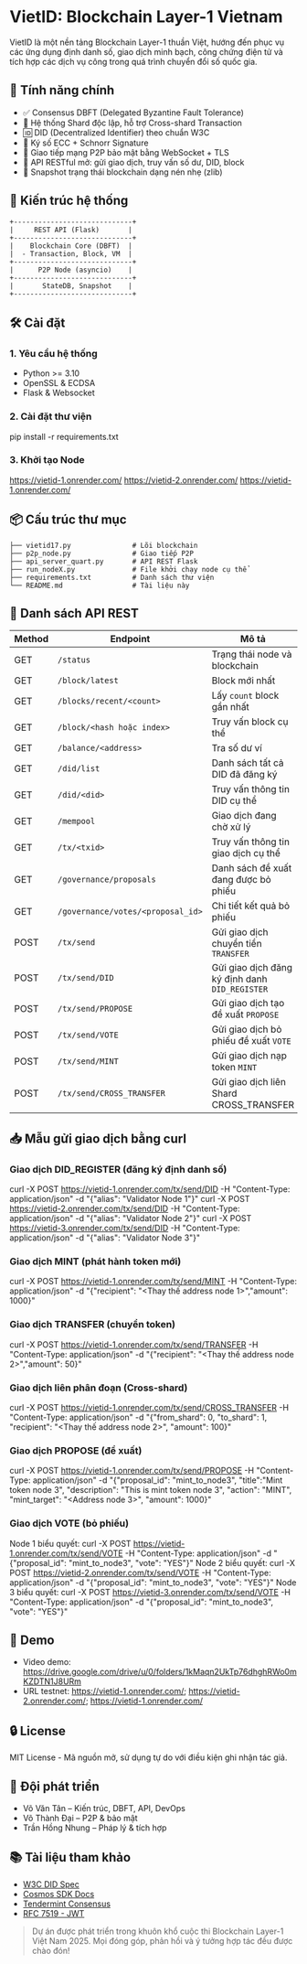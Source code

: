 # VietID: Blockchain Layer-1 Vietnam

VietID là một nền tảng Blockchain Layer-1 thuần Việt, 
hướng đến phục vụ các ứng dụng định danh số, giao dịch minh bạch, 
công chứng điện tử và tích hợp các dịch vụ công trong quá trình chuyển đổi số quốc gia.

## 🚀 Tính năng chính
- ✅ Consensus DBFT (Delegated Byzantine Fault Tolerance)
- 🧱 Hệ thống Shard độc lập, hỗ trợ Cross-shard Transaction
- 🆔 DID (Decentralized Identifier) theo chuẩn W3C
- 🔐 Ký số ECC + Schnorr Signature
- 📡 Giao tiếp mạng P2P bảo mật bằng WebSocket + TLS
- 🔁 API RESTful mở: gửi giao dịch, truy vấn số dư, DID, block
- 💾 Snapshot trạng thái blockchain dạng nén nhẹ (zlib)

## 🧩 Kiến trúc hệ thống
```
+-----------------------------+
|     REST API (Flask)       |
+-----------------------------+
|    Blockchain Core (DBFT)  |
|  - Transaction, Block, VM  |
+-----------------------------+
|      P2P Node (asyncio)    |
+-----------------------------+
|       StateDB, Snapshot    |
+-----------------------------+
```
## 🛠 Cài đặt
### 1. Yêu cầu hệ thống
- Python >= 3.10
- OpenSSL & ECDSA
- Flask & Websocket

### 2. Cài đặt thư viện
pip install -r requirements.txt

### 3. Khởi tạo Node
https://vietid-1.onrender.com/
https://vietid-2.onrender.com/
https://vietid-1.onrender.com/

## 📦 Cấu trúc thư mục
```
├── vietid17.py               # Lõi blockchain
├── p2p_node.py               # Giao tiếp P2P
├── api_server_quart.py       # API REST Flask
├── run_nodeX.py              # File khởi chạy node cụ thể
├── requirements.txt          # Danh sách thư viện
└── README.md                 # Tài liệu này
```

## 📡 Danh sách API REST
| Method | Endpoint                               |                   Mô tả                       |
|--------|----------------------------------------|-----------------------------------------------|
| GET    | `/status`                             | Trạng thái node và blockchain |
| GET    | `/block/latest`                       | Block mới nhất |
| GET    | `/blocks/recent/<count>`              | Lấy `count` block gần nhất |
| GET    | `/block/<hash hoặc index>`            | Truy vấn block cụ thể |
| GET    | `/balance/<address>`                  | Tra số dư ví |
| GET    | `/did/list`                           | Danh sách tất cả DID đã đăng ký |
| GET    | `/did/<did>`                          | Truy vấn thông tin DID cụ thể |
| GET    | `/mempool`                            | Giao dịch đang chờ xử lý |
| GET    | `/tx/<txid>`                          | Truy vấn thông tin giao dịch cụ thể |
| GET    | `/governance/proposals`               | Danh sách đề xuất đang được bỏ phiếu |
| GET    | `/governance/votes/<proposal_id>`     | Chi tiết kết quả bỏ phiếu |
| POST   | `/tx/send`                            | Gửi giao dịch chuyển tiền `TRANSFER` |
| POST   | `/tx/send/DID`                        | Gửi giao dịch đăng ký định danh `DID_REGISTER` |
| POST   | `/tx/send/PROPOSE`                    | Gửi giao dịch tạo đề xuất `PROPOSE` |
| POST   | `/tx/send/VOTE`                       | Gửi giao dịch bỏ phiếu đề xuất `VOTE` |
| POST   | `/tx/send/MINT`                       | Gửi giao dịch nạp token `MINT` |
| POST   | `/tx/send/CROSS_TRANSFER`             | Gửi giao dịch liên Shard CROSS_TRANSFER |

## 📥 Mẫu gửi giao dịch bằng curl
### Giao dịch DID_REGISTER (đăng ký định danh số)
curl -X POST https://vietid-1.onrender.com/tx/send/DID -H "Content-Type: application/json" -d "{\"alias\": \"Validator Node 1\"}"
curl -X POST https://vietid-2.onrender.com/tx/send/DID -H "Content-Type: application/json" -d "{\"alias\": \"Validator Node 2\"}"
curl -X POST https://vietid-3.onrender.com/tx/send/DID -H "Content-Type: application/json" -d "{\"alias\": \"Validator Node 3\"}"

### Giao dịch MINT (phát hành token mới)
curl -X POST https://vietid-1.onrender.com/tx/send/MINT -H "Content-Type: application/json" -d "{\"recipient\": \"<Thay thế address node 1>\",\"amount\": 1000}"

### Giao dịch TRANSFER (chuyển token)
curl -X POST https://vietid-1.onrender.com/tx/send/TRANSFER -H "Content-Type: application/json" -d "{\"recipient\": \"<Thay thế address node 2>\",\"amount\": 50}"

### Giao dịch liên phân đoạn (Cross-shard)
curl -X POST https://vietid-1.onrender.com/tx/send/CROSS_TRANSFER -H "Content-Type: application/json" -d "{\"from_shard\": 0, \"to_shard\": 1, \"recipient\": \"<Thay thế address node 2>\", \"amount\": 100}"

### Giao dịch PROPOSE (đề xuất)
curl -X POST https://vietid-1.onrender.com/tx/send/PROPOSE -H "Content-Type: application/json" -d "{\"proposal_id\": \"mint_to_node3\", \"title\":\"Mint token node 3\", \"description\": \"This is mint token node 3\", \"action\": \"MINT\", \"mint_target\": \"<Address node 3>\", \"amount\": 1000}"

### Giao dịch VOTE (bỏ phiếu)
Node 1 biểu quyết:
curl -X POST https://vietid-1.onrender.com/tx/send/VOTE -H "Content-Type: application/json" -d "{\"proposal_id\": \"mint_to_node3\", \"vote\": \"YES\"}"
Node 2 biểu quyết:
curl -X POST https://vietid-2.onrender.com/tx/send/VOTE -H "Content-Type: application/json" -d "{\"proposal_id\": \"mint_to_node3\", \"vote\": \"YES\"}"
Node 3 biểu quyết:
curl -X POST https://vietid-3.onrender.com/tx/send/VOTE -H "Content-Type: application/json" -d "{\"proposal_id\": \"mint_to_node3\", \"vote\": \"YES\"}"

## 🔬 Demo
- Video demo: https://drive.google.com/drive/u/0/folders/1kMaqn2UkTp76dhghRWo0mKZDTN1J8URm
- URL testnet: https://vietid-1.onrender.com/; https://vietid-2.onrender.com/; https://vietid-1.onrender.com/

## 🔒 License
MIT License - Mã nguồn mở, sử dụng tự do với điều kiện ghi nhận tác giả.

## 👥 Đội phát triển
- Võ Văn Tân – Kiến trúc, DBFT, API, DevOps
- Võ Thành Đại – P2P & bảo mật
- Trần Hồng Nhung – Pháp lý & tích hợp

## 📚 Tài liệu tham khảo
- [W3C DID Spec](https://www.w3.org/TR/did-core/)
- [Cosmos SDK Docs](https://docs.cosmos.network)
- [Tendermint Consensus](https://docs.tendermint.com)
- [RFC 7519 - JWT](https://datatracker.ietf.org/doc/html/rfc7519)

> Dự án được phát triển trong khuôn khổ cuộc thi Blockchain Layer-1 Việt Nam 2025. Mọi đóng góp, phản hồi và ý tưởng hợp tác đều được chào đón!
